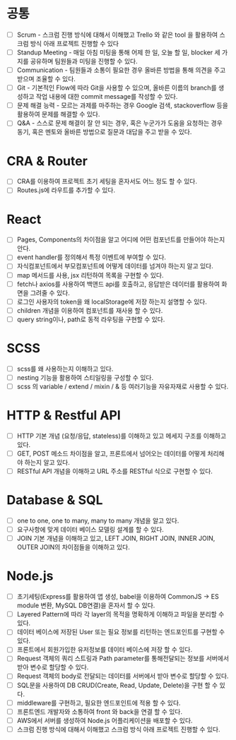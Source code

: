 # 공통

- [ ] Scrum - 스크럼 진행 방식에 대해서 이해했고 Trello 와 같은 tool 을 활용하여 스크럼 방식 아래 프로젝트 진행할 수 있다
- [ ] Standup Meeting - 매일 아침 미팅을 통해 어제 한 일, 오늘 할 일, blocker 세 가지를 공유하며 팀원들과 미팅을 진행할 수 있다.
- [ ] Communication - 팀원들과 소통이 필요한 경우 올바른 방법을 통해 의견을 주고 받으며 조율할 수 있다.
- [ ] Git - 기본적인 Flow에 따라 Git을 사용할 수 있으며, 올바른 이름의 branch를 생성하고 작업 내용에 대한 commit message를 작성할 수 있다.
- [ ] 문제 해결 능력 - 모르는 과제를 마주하는 경우 Google 검색, stackoverflow 등을 활용하여 문제를 해결할 수 있다.
- [ ] Q&A - 스스로 문제 해결이 잘 안 되는 경우, 혹은 누군가가 도움을 요청하는 경우 동기, 혹은 멘토와 올바른 방법으로 질문과 대답을 주고 받을 수 있다.

# CRA & Router

- [ ] CRA를 이용하여 프로젝트 초기 세팅을 혼자서도 어느 정도 할 수 있다.
- [ ] Routes.js에 라우트를 추가할 수 있다.

# React

- [ ] Pages, Components의 차이점을 알고 어디에 어떤 컴포넌트를 만들어야 하는지 안다.
- [ ] event handler를 정의해서 특정 이벤트에 부여할 수 있다.
- [ ] 자식컴포넌트에서 부모컴포넌트에 어떻게 데이터를 넘겨야 하는지 알고 있다.
- [ ] map 메서드를 사용, jsx 리턴하여 목록을 구현할 수 있다.
- [ ] fetch나 axios를 사용하여 백앤드 api를 호출하고, 응답받은 데이터를 활용하여 화면을 그려줄 수 있다.
- [ ] 로그인 사용자의 token을 왜 localStorage에 저장 하는지 설명할 수 있다.
- [ ] children 개념을 이용하여 컴포넌트를 재사용 할 수 있다.
- [ ] query string이나, path로 동적 라우팅을 구현할 수 있다.

# SCSS

- [ ] scss를 왜 사용하는지 이해하고 있다.
- [ ] nesting 기능을 활용하여 스티일링을 구성할 수 있다.
- [ ] scss 의 variable / extend / mixin / & 등 여러기능을 자유자재로 사용할 수 있다.

# HTTP & Restful API

- [ ] HTTP 기본 개념 (요청/응답, stateless)를 이해하고 있고 메세지 구조를 이해하고 있다.
- [ ] GET, POST 메소드 차이점을 알고, 프론트에서 넘어오는 데이터를 어떻게 처리해야 하는지 알고 있다.
- [ ] RESTful API 개념을 이해하고 URL 주소를 RESTful 식으로 구현할 수 있다.

# Database & SQL

- [ ] one to one, one to many, many to many 개념을 알고 있다.
- [ ] 요구사항에 맞게 데이터 베이스 모델링 설계를 할 수 있다.
- [ ] JOIN 기본 개념을 이해하고 있고, LEFT JOIN, RIGHT JOIN, INNER JOIN, OUTER JOIN의 차이점들을 이해하고 있다.

# Node.js

- [ ] 초기세팅(Express를 활용하여 앱 생성, babel을 이용하여 CommonJS → ES module 변환, MySQL DB연결)을 혼자서 할 수 있다.
- [ ] Layered Pattern에 따라 각 layer의 목적을 명확하게 이해하고 파일을 분리할 수 있다.
- [ ] 데이터 베이스에 저장된 User 또는 필요 정보를 리턴하는 엔드포인트를 구현할 수 있다.
- [ ] 프론트에서 회원가입한 유저정보를 데이터 베이스에 저장 할 수 있다.
- [ ] Request 객체의 쿼리 스트링과 Path parameter를 통해전달되는 정보를 서버에서 받아 변수로 할당할 수 있다.
- [ ] Request 객체의 body로 전달되는 데이터를 서버에서 받아 변수로 할당할 수 있다.
- [ ] SQL문을 사용하여 DB CRUD(Create, Read, Update, Delete)을 구현 할 수 있다.
- [ ] middleware를 구현하고, 필요한 엔드포인트에 적용 할 수 있다.
- [ ] 프론트엔드 개발자와 소통하여 front 와 back을 연결 할 수 있다.
- [ ] AWS에서 서버를 생성하여 Node.js 어플리케이션을 배포할 수 있다.
- [ ] 스크럼 진행 방식에 대해서 이해했고 스크럼 방식 아래 프로젝트 진행할 수 있다.
